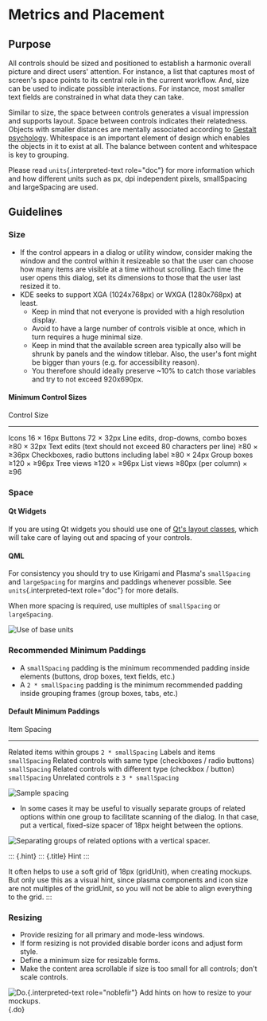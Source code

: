 Metrics and Placement
=====================

Purpose
-------

All controls should be sized and positioned to establish a harmonic
overall picture and direct users\' attention. For instance, a list that
captures most of screen's space points to its central role in the
current workflow. And, size can be used to indicate possible
interactions. For instance, most smaller text fields are constrained in
what data they can take.

Similar to size, the space between controls generates a visual
impression and supports layout. Space between controls indicates their
relatedness. Objects with smaller distances are mentally associated
according to [Gestalt
psychology](https://en.wikipedia.org/wiki/Gestalt_psychology).
Whitespace is an important element of design which enables the objects
in it to exist at all. The balance between content and whitespace is key
to grouping.

Please read `units`{.interpreted-text role="doc"} for more information
which and how different units such as px, dpi independent pixels,
smallSpacing and largeSpacing are used.

Guidelines
----------

### Size

-   If the control appears in a dialog or utility window, consider
    making the window and the control within it resizeable so that the
    user can choose how many items are visible at a time without
    scrolling. Each time the user opens this dialog, set its dimensions
    to those that the user last resized it to.
-   KDE seeks to support XGA (1024x768px) or WXGA (1280x768px) at least.
    -   Keep in mind that not everyone is provided with a high
        resolution display.
    -   Avoid to have a large number of controls visible at once, which
        in turn requires a huge minimal size.
    -   Keep in mind that the available screen area typically also will
        be shrunk by panels and the window titlebar. Also, the user\'s
        font might be bigger than yours (e.g. for accessibility reason).
    -   You therefore should ideally preserve \~10% to catch those
        variables and try to not exceed 920x690px.

#### Minimum Control Sizes

  Control                                                      Size
  ------------------------------------------------------------ --------------------------
  Icons                                                        16 × 16px
  Buttons                                                      72 × 32px
  Line edits, drop-downs, combo boxes                          ≥80 × 32px
  Text edits (text should not exceed 80 characters per line)   ≥80 × ≥36px
  Checkboxes, radio buttons including label                    ≥80 × 24px
  Group boxes                                                  ≥120 × ≥96px
  Tree views                                                   ≥120 × ≥96px
  List views                                                   ≥80px (per column) × ≥96

### Space

#### Qt Widgets

If you are using Qt widgets you should use one of [Qt\'s layout
classes](http://doc.qt.io/qt-5/layout.html), which will take care of
laying out and spacing of your controls.

#### QML

For consistency you should try to use Kirigami and Plasma\'s
`smallSpacing` and `largeSpacing` for margins and paddings whenever
possible. See `units`{.interpreted-text role="doc"} for more details.

When more spacing is required, use multiples of `smallSpacing` or
`largeSpacing`.

![Use of base units](/img/Margin.qml.png)

### Recommended Minimum Paddings

-   A `smallSpacing` padding is the minimum recommended padding inside
    elements (buttons, drop boxes, text fields, etc.)
-   A `2 * smallSpacing` padding is the minimum recommended padding
    inside grouping frames (group boxes, tabs, etc.)

#### Default Minimum Paddings

  Item                                                           Spacing
  -------------------------------------------------------------- ----------------------
  Related items within groups                                    `2 * smallSpacing`
  Labels and items                                               `smallSpacing`
  Related controls with same type (checkboxes / radio buttons)   `smallSpacing`
  Related controls with different type (checkbox / button)       `smallSpacing`
  Unrelated controls                                             ≥ `3 * smallSpacing`

![Sample spacing](/img/SpacingPadding.qml.png)

-   In some cases it may be useful to visually separate groups of
    related options within one group to facilitate scanning of the
    dialog. In that case, put a vertical, fixed-size spacer of 18px
    height between the options.

![Separating groups of related options with a vertical
spacer.](/img/SpacingSeperate.qml.png)

::: {.hint}
::: {.title}
Hint
:::

It often helps to use a soft grid of 18px (gridUnit), when creating
mockups. But only use this as a visual hint, since plasma components and
icon size are not multiples of the gridUnit, so you will not be able to
align everything to the grid.
:::

### Resizing

-   Provide resizing for all primary and mode-less windows.
-   If form resizing is not provided disable border icons and adjust
    form style.
-   Define a minimum size for resizable forms.
-   Make the content area scrollable if size is too small for all
    controls; don\'t scale controls.

![`Do.`{.interpreted-text role="noblefir"} Add hints on how to resize to
your mockups.](/img/Resize.qml.png){.do}
